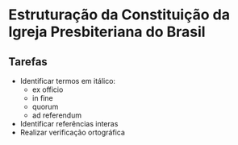 # Estruturação da Constituição da Igreja Presbiteriana do Brasil

## Tarefas

* Identificar termos em itálico:
  * ex officio
  * in fine
  * quorum
  * ad referendum
* Identificar referências interas
* Realizar verificação ortográfica